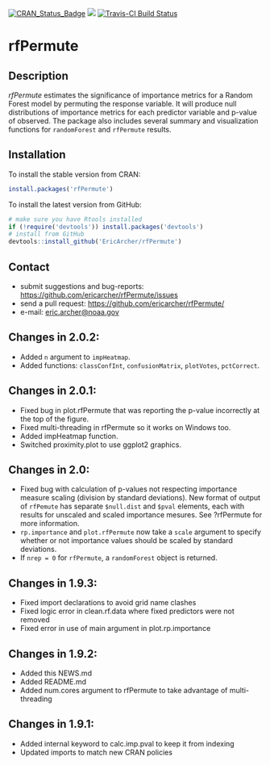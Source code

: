 [![CRAN_Status_Badge](http://www.r-pkg.org/badges/version/rfPermute)](https://cran.r-project.org/package=rfPermute)
[![](http://cranlogs.r-pkg.org/badges/grand-total/rfPermute)](https://cran.rstudio.com/web/packages/rfPermute/index.html)
[![Travis-CI Build Status](https://travis-ci.org/EricArcher/rfPermute.svg?branch=master)](https://travis-ci.org/EricArcher/rfPermute)

# rfPermute

## Description

*rfPermute* estimates the significance of importance metrics for a Random Forest model by permuting the response variable. It will produce null distributions of importance metrics for each predictor variable and p-value of observed. The package also includes several summary and 
visualization functions for `randomForest` and `rfPermute` results.

## Installation

To install the stable version from CRAN:

```r
install.packages('rfPermute')
```

To install the latest version from GitHub:

```r
# make sure you have Rtools installed
if (!require('devtools')) install.packages('devtools')
# install from GitHub
devtools::install_github('EricArcher/rfPermute')
```

## Contact

* submit suggestions and bug-reports: <https://github.com/ericarcher/rfPermute/issues>
* send a pull request: <https://github.com/ericarcher/rfPermute/>
* e-mail: <eric.archer@noaa.gov>

## Changes in 2.0.2:

* Added `n` argument to `impHeatmap`.
* Added functions: `classConfInt`, `confusionMatrix`, `plotVotes`, `pctCorrect`.

## Changes in 2.0.1:

* Fixed bug in plot.rfPermute that was reporting the p-value incorrectly at the top of the figure.
* Fixed multi-threading in rfPermute so it works on Windows too.
* Added impHeatmap function.
* Switched proximity.plot to use ggplot2 graphics.

## Changes in 2.0:

* Fixed bug with calculation of p-values not respecting importance measure scaling (division by standard deviations). New format of output of `rfPemute` has separate `$null.dist` and `$pval` elements, each with results for unscaled and scaled importance mesures. See ?rfPermute for more information.
* `rp.importance` and `plot.rfPermute` now take a `scale` argument to specify whether or not importance values should be scaled by standard deviations.
* If `nrep = 0` for `rfPermute`, a `randomForest` object is returned.

## Changes in 1.9.3:

* Fixed import declarations to avoid grid name clashes
* Fixed logic error in clean.rf.data where fixed predictors were not removed
* Fixed error in use of main argument in plot.rp.importance

## Changes in 1.9.2:

* Added this NEWS.md
* Added README.md
* Added num.cores argument to rfPermute to take advantage of multi-threading 

## Changes in 1.9.1:

* Added internal keyword to calc.imp.pval to keep it from indexing
* Updated imports to match new CRAN policies